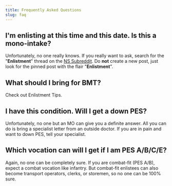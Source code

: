 ```yaml
---
title: Frequently Asked Questions
slug: faq
---
```


## I'm enlisting at this time and this date. Is this a mono-intake?
Unfortunately, no one really knows. If you really want to ask, search for the "**Enlistment**" thread on the [NS Subreddit](https://reddit.com/r/nationalservicesg). Do **not** create a new post, just look for the pinned post with the flair "**Enlistment**".

## What should I bring for BMT?
Check out <nuxt-link to='/bmt/enlistment-tips'>Enlistment Tips</nuxt-link>.

## I have this condition. Will I get a down PES?
Unfortunately, no one but an MO can give you a definite answer. All you can do is bring a specialist letter from an outside doctor. If you are in pain and want to down PES, tell your specialist.

## Which vocation can will I get if I am PES A/B/C/E?
Again, no one can be completely sure. If you are combat-fit (PES A/B), expect a combat vocation like infantry. But combat-fit enlistees can also become transport operators, clerks, or storemen, so no one can be 100% sure.